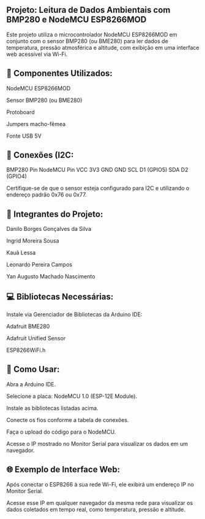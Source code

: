 ## Projeto: Leitura de Dados Ambientais com BMP280 e NodeMCU ESP8266MOD

Este projeto utiliza o microcontrolador NodeMCU ESP8266MOD em conjunto com o sensor BMP280 (ou BME280) para ler dados de temperatura, pressão atmosférica e altitude, com exibição em uma interface web acessível via Wi-Fi.

## 🔧 Componentes Utilizados:

NodeMCU ESP8266MOD

Sensor BMP280 (ou BME280)

Protoboard

Jumpers macho-fêmea

Fonte USB 5V

## 🔌 Conexões (I2C:

BMP280 Pin	NodeMCU Pin
VCC	3V3
GND	GND
SCL	D1 (GPIO5)
SDA	D2 (GPIO4)

Certifique-se de que o sensor esteja configurado para I2C e utilizando o endereço padrão 0x76 ou 0x77.

## 👥 Integrantes do Projeto:

Danilo Borges Gonçalves da Silva

Ingrid Moreira Sousa

Kauã Lessa

Leonardo Pereira Campos

Yan Augusto Machado Nascimento

## 💻 Bibliotecas Necessárias:
Instale via Gerenciador de Bibliotecas da Arduino IDE:

Adafruit BME280

Adafruit Unified Sensor

ESP8266WiFi.h

## 🚀 Como Usar:

Abra a Arduino IDE.

Selecione a placa: NodeMCU 1.0 (ESP-12E Module).

Instale as bibliotecas listadas acima.

Conecte os fios conforme a tabela de conexões.

Faça o upload do código para o NodeMCU.

Acesse o IP mostrado no Monitor Serial para visualizar os dados em um navegador.

## 🌐 Exemplo de Interface Web:

Após conectar o ESP8266 à sua rede Wi-Fi, ele exibirá um endereço IP no Monitor Serial.

Acesse esse IP em qualquer navegador da mesma rede para visualizar os dados coletados em tempo real, como temperatura, pressão e altitude.

